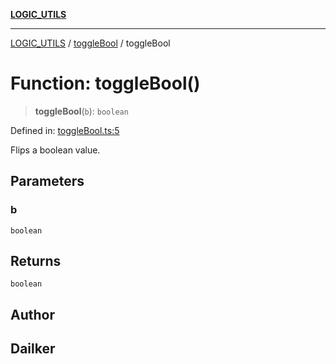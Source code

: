 [**LOGIC_UTILS**](../../README.md)

***

[LOGIC_UTILS](../../README.md) / [toggleBool](../README.md) / toggleBool

# Function: toggleBool()

> **toggleBool**(`b`): `boolean`

Defined in: [toggleBool.ts:5](https://github.com/dailker/everyutil/blob/483b8bac7542bbca68c14daba34579f97fabc512/src/logic/toggleBool.ts#L5)

Flips a boolean value.

## Parameters

### b

`boolean`

## Returns

`boolean`

## Author

## Dailker
